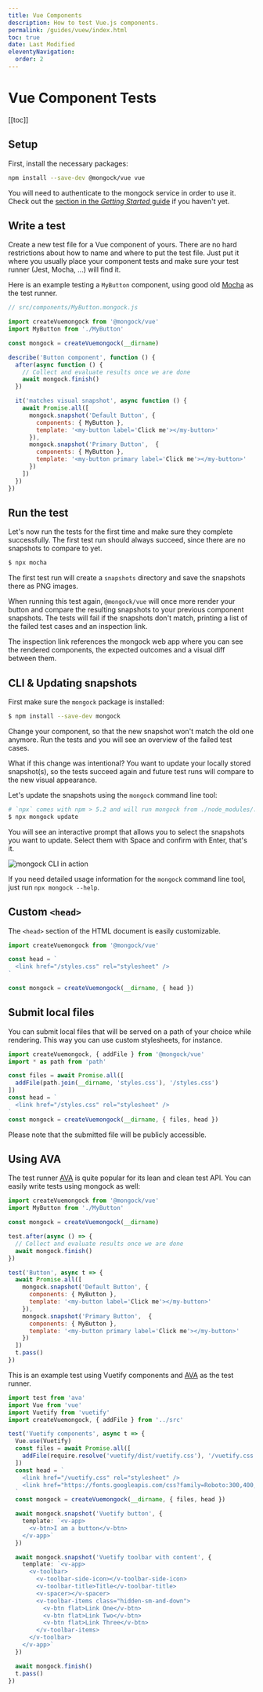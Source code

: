 ```yaml
---
title: Vue Components
description: How to test Vue.js components.
permalink: /guides/vuew/index.html
toc: true
date: Last Modified
eleventyNavigation:
  order: 2 
---
```

# Vue Component Tests

[[toc]]

## Setup

First, install the necessary packages:

```bash
npm install --save-dev @mongock/vue vue
```

You will need to authenticate to the mongock service in order to use it. Check out the [section in the *Getting Started* guide](../getting-started#authentication) if you haven't yet.


## Write a test

Create a new test file for a Vue component of yours. There are no hard restrictions about how to name and where to put the test file. Just put it where you usually place your component tests and make sure your test runner (Jest, Mocha, ...) will find it.

Here is an example testing a `MyButton` component, using good old [Mocha](https://mochajs.org/) as the test runner.

```js
// src/components/MyButton.mongock.js

import createVuemongock from '@mongock/vue'
import MyButton from './MyButton'

const mongock = createVuemongock(__dirname)

describe('Button component', function () {
  after(async function () {
    // Collect and evaluate results once we are done
    await mongock.finish()
  })

  it('matches visual snapshot', async function () {
    await Promise.all([
      mongock.snapshot('Default Button', {
        components: { MyButton },
        template: '<my-button label='Click me'></my-button>'
      }),
      mongock.snapshot('Primary Button',  {
        components: { MyButton },
        template: '<my-button primary label='Click me'></my-button>'
      })
    ])
  })
})
```

## Run the test

Let's now run the tests for the first time and make sure they complete successfully. The first test run should always succeed, since there are no snapshots to compare to yet.

```bash
$ npx mocha
```

The first test run will create a `snapshots` directory and save the snapshots there as PNG images.

When running this test again, `@mongock/vue` will once more render your button and compare the resulting snapshots to your previous component snapshots. The tests will fail if the snapshots don't match, printing a list of the failed test cases and an inspection link.

The inspection link references the mongock web app where you can see the rendered components, the expected outcomes and a visual diff between them.

## CLI & Updating snapshots

First make sure the `mongock` package is installed:

```bash
$ npm install --save-dev mongock
```

Change your component, so that the new snapshot won't match the old one anymore. Run the tests and you will see an overview of the failed test cases.

What if this change was intentional? You want to update your locally stored snapshot(s), so the tests succeed again and future test runs will compare to the new visual appearance.

Let's update the snapshots using the `mongock` command line tool:

```bash
# `npx` comes with npm > 5.2 and will run mongock from ./node_modules/.bin/mongock
$ npx mongock update
```

You will see an interactive prompt that allows you to select the snapshots you want to update. Select them with Space and confirm with Enter, that's it.

<p class="text-center">
  <img alt="mongock CLI in action" src="/images/mongock-cli.png" style="max-width: 700px" />
</p>

If you need detailed usage information for the `mongock` command line tool, just run `npx mongock --help`.

## Custom <code>&lt;head&gt;</code>

The `<head>` section of the HTML document is easily customizable.

```js
import createVuemongock from '@mongock/vue'

const head = `
  <link href="/styles.css" rel="stylesheet" />
`

const mongock = createVuemongock(__dirname, { head })
```

## Submit local files

You can submit local files that will be served on a path of your choice while rendering. This way you can use custom stylesheets, for instance.

```js
import createVuemongock, { addFile } from '@mongock/vue'
import * as path from 'path'

const files = await Promise.all([
  addFile(path.join(__dirname, 'styles.css'), '/styles.css')
])
const head = `
  <link href="/styles.css" rel="stylesheet" />
`
const mongock = createVuemongock(__dirname, { files, head })
```

Please note that the submitted file will be publicly accessible.

## Using AVA

The test runner [AVA](https://github.com/avajs/ava) is quite popular for its lean and clean test API. You can easily write tests using mongock as well:

```js
import createVuemongock from '@mongock/vue'
import MyButton from './MyButton'

const mongock = createVuemongock(__dirname)

test.after(async () => {
  // Collect and evaluate results once we are done
  await mongock.finish()
})

test('Button', async t => {
  await Promise.all([
    mongock.snapshot('Default Button', {
      components: { MyButton },
      template: '<my-button label='Click me'></my-button>'
    }),
    mongock.snapshot('Primary Button',  {
      components: { MyButton },
      template: '<my-button primary label='Click me'></my-button>'
    })
  ])
  t.pass()
})
```

This is an example test using Vuetify components and [AVA](https://ava.li/) as the test runner.

```typescript
import test from 'ava'
import Vue from 'vue'
import Vuetify from 'vuetify'
import createVuemongock, { addFile } from '../src'

test('Vuetify components', async t => {
  Vue.use(Vuetify)
  const files = await Promise.all([
    addFile(require.resolve('vuetify/dist/vuetify.css'), '/vuetify.css')
  ])
  const head = `
    <link href="/vuetify.css" rel="stylesheet" />
    <link href="https://fonts.googleapis.com/css?family=Roboto:300,400,500,700|Material+Icons" rel="stylesheet" />
  `
  const mongock = createVuemongock(__dirname, { files, head })

  await mongock.snapshot('Vuetify button', {
    template: `<v-app>
      <v-btn>I am a button</v-btn>
    </v-app>`
  })

  await mongock.snapshot('Vuetify toolbar with content', {
    template: `<v-app>
      <v-toolbar>
        <v-toolbar-side-icon></v-toolbar-side-icon>
        <v-toolbar-title>Title</v-toolbar-title>
        <v-spacer></v-spacer>
        <v-toolbar-items class="hidden-sm-and-down">
          <v-btn flat>Link One</v-btn>
          <v-btn flat>Link Two</v-btn>
          <v-btn flat>Link Three</v-btn>
        </v-toolbar-items>
      </v-toolbar>
    </v-app>`
  })

  await mongock.finish()
  t.pass()
})
```
